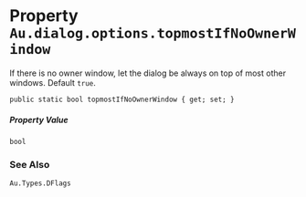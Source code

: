 # Property `Au.dialog.options.topmostIfNoOwnerWindow`

If there is no owner window, let the dialog be always on top of most other windows. Default `true`.

```
public static bool topmostIfNoOwnerWindow { get; set; }
```

##### Property Value

`bool`

### See Also

`Au.Types.DFlags`